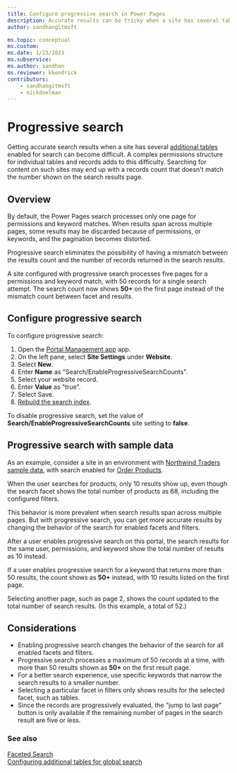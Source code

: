 ```yaml
---
title: Configure progressive search in Power Pages
description: Accurate results can be tricky when a site has several tables enabled for search. Learn how to configure progressive search to ensure accurate record counts.
author: sandhangitmsft

ms.topic: conceptual
ms.custom: 
ms.date: 1/23/2023
ms.subservice: 
ms.author: sandhan
ms.reviewer: kkendrick
contributors:
    - sandhangitmsft
    - nickdoelman
---
```


# Progressive search

Getting accurate search results when a site has several [additional tables](additional-tables.md) enabled for search can become difficult. A complex permissions structure for individual tables and records adds to this difficulty. Searching for content on such sites may end up with a records count that doesn't match the number shown on the search results page.

## Overview

By default, the Power Pages search processes only one page for permissions and keyword matches. When results span across multiple pages, some results may be discarded because of permissions, or keywords, and the pagination becomes distorted.

Progressive search eliminates the possibility of having a mismatch between the results count and the number of records returned in the search results.

A site configured with progressive search processes five pages for a permissions and keyword match, with 50 records for a single search attempt. The search count now shows **50+** on the first page instead of the mismatch count between facet and results.

## Configure progressive search

To configure progressive search:

1. Open the [Portal Management app](configure-portal.md) app.
1. On the left pane, select **Site Settings** under **Website**.
1. Select **New**.
1. Enter **Name** as "Search/EnableProgressiveSearchCounts".
1. Select your website record.
1. Enter **Value** as "true".
1. Select Save.
1. [Rebuild the search index](additional-tables.md#step-6-rebuild-the-search-index).

To disable progressive search, set the value of **Search/EnableProgressiveSearchCounts** site setting to **false**.

## Progressive search with sample data

As an example, consider a site in an environment with [Northwind Traders sample data](../../canvas-apps/northwind-install.md), with search enabled for [Order Products](additional-tables.md).

When the user searches for products, only 10 results show up, even though the search facet shows the total number of products as 68, including the configured filters.

This behavior is more prevalent when search results span across multiple pages. But with progressive search, you can get more accurate results by changing the behavior of the search for enabled facets and filters.

After a user enables progressive search on this portal, the search results for the same user, permissions, and keyword show the total number of results as 10 instead.

If a user enables progressive search for a keyword that returns more than 50 results, the count shows as **50+** instead, with 10 results listed on the first page.

Selecting another page, such as page 2, shows the count updated to the total number of search results. (In this example, a total of 52.)

## Considerations

- Enabling progressive search changes the behavior of the search for all enabled facets and filters.
- Progressive search processes a maximum of 50 records at a time, with more than 50 results shown as **50+** on the first result page.
- For a better search experience, use specific keywords that narrow the search results to a smaller number.
- Selecting a particular facet in filters only shows results for the selected facet, such as tables.
- Since the records are progressively evaluated, the "jump to last page" button is only available if the remaining number of pages in the search result are five or less.

### See also

[Faceted Search](faceted.md) <br />
[Configuring additional tables for global search](additional-tables.md)
